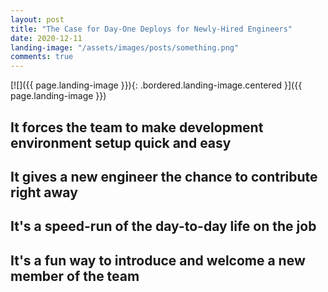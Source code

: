 ```yaml
---
layout: post
title: "The Case for Day-One Deploys for Newly-Hired Engineers"
date: 2020-12-11
landing-image: "/assets/images/posts/something.png"
comments: true
---
```


[![]({{ page.landing-image }}){: .bordered.landing-image.centered }]({{ page.landing-image }})

## It forces the team to make development environment setup quick and easy

## It gives a new engineer the chance to contribute right away

## It's a speed-run of the day-to-day life on the job

## It's a fun way to introduce and welcome a new member of the team
